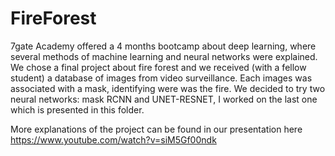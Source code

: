 # FireForest

7gate Academy offered a 4 months bootcamp about deep learning, where several methods of machine learning and neural networks were explained.
We chose a final project about fire forest and we received (with a fellow student) a database of images from video surveillance. Each images was associated with a mask, identifying were was the fire. We decided to try two neural networks: mask RCNN and UNET-RESNET, I worked on the last one which is presented in this folder.

More explanations of the project can be found in our presentation here https://www.youtube.com/watch?v=siM5Gf00ndk


